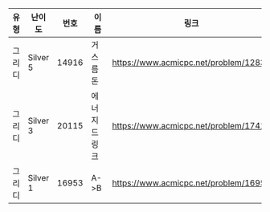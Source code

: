 |유형|난이도|번호|이름|링크|
|------|---|---|---|---|
|그리디|Silver 5|14916|거스름돈|https://www.acmicpc.net/problem/12833|
|그리디|Silver 3|20115|에너지 드링크|https://www.acmicpc.net/problem/17419|
|그리디|Silver 1|16953|A->B|https://www.acmicpc.net/problem/16953|

